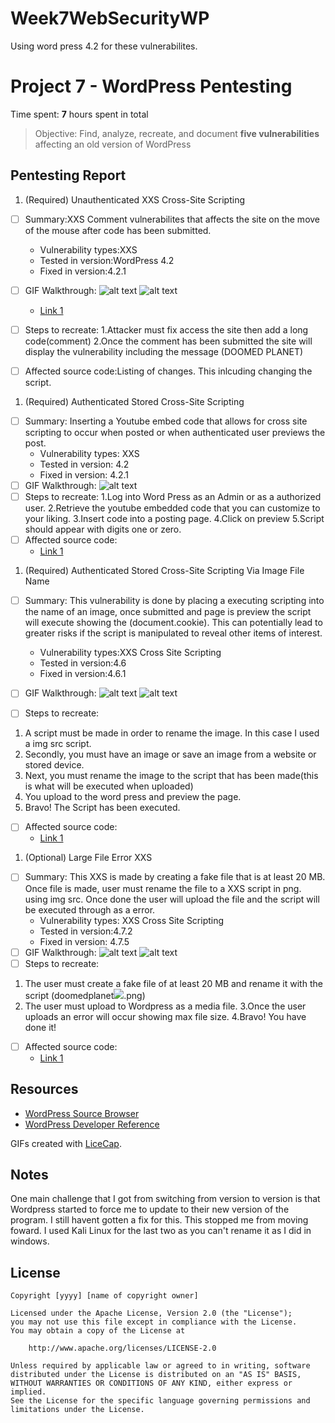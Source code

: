 # Week7WebSecurityWP
Using word press 4.2 for these vulnerabilites.
# Project 7 - WordPress Pentesting

Time spent: **7** hours spent in total

> Objective: Find, analyze, recreate, and document **five vulnerabilities** affecting an old version of WordPress

## Pentesting Report

1. (Required) Unauthenticated XXS Cross-Site Scripting
  - [ ] Summary:XXS Comment vulnerabilites that affects the site on the move of the mouse after code has been submitted. 
    - Vulnerability types:XXS
    - Tested in version:WordPress 4.2
    - Fixed in version:4.2.1
  - [ ] GIF Walkthrough: ![alt text](https://github.com/EchoX18/Week7WebSecurityWP/blob/master/XSS2.gif)
  ![alt text](https://github.com/EchoX18/Week7WebSecurityWP/blob/master/XSS3.gif)
     - [Link 1](https://wpvulndb.com/vulnerabilities/7945)
 
                         
  - [ ] Steps to recreate:
  1.Attacker must fix access the site then add a long code(comment) 
  2.Once the comment has been submitted the site will display the vulnerability including the message (DOOMED PLANET)
  - [ ] Affected source code:Listing of changes. This inlcuding changing the script.
  
1. (Required) Authenticated Stored Cross-Site Scripting
  - [ ] Summary: Inserting a Youtube embed code that allows for cross site scripting to occur when posted or when authenticated user previews the post.
    - Vulnerability types: XXS
    - Tested in version: 4.2
    - Fixed in version: 4.2.1
  - [ ] GIF Walkthrough:  ![alt text](https://github.com/EchoX18/Week7WebSecurityWP/blob/master/XXS%20Number%202.gif)
  - [ ] Steps to recreate: 
  1.Log into Word Press as an Admin or as a authorized user.
  2.Retrieve the youtube embedded code that you can customize to your liking.
  3.Insert code into a posting page.
  4.Click on preview 
  5.Script should appear with digits one or zero.
  - [ ] Affected source code: 
    - [Link 1](https://wpvulndb.com/vulnerabilities/8768)
    
1. (Required) Authenticated Stored Cross-Site Scripting Via Image File Name 
  - [ ] Summary: This vulnerability is done by placing a executing scripting into the name of an image, once submitted and page is preview the script will execute showing the (document.cookie). This can potentially lead to greater risks if the script is manipulated to reveal other items of interest.
    - Vulnerability types:XXS Cross Site Scripting
    - Tested in version:4.6 
    - Fixed in version:4.6.1
  - [ ] GIF Walkthrough:
  ![alt text](https://github.com/EchoX18/Week7WebSecurityWP/blob/master/XXS%20Image%202.gif)
  ![alt text](https://github.com/EchoX18/Week7WebSecurityWP/blob/master/XXS%20Image%202-2.gif)
  
  - [ ] Steps to recreate:
  1. A script must be made in order to rename the image. In this case I used a img src script.
  2. Secondly, you must have an image or save an image from a website or stored device.
  3. Next, you must rename the image to the script that has been made(this is what will be executed when uploaded)
  4. You upload to the word press and preview the page.
  5. Bravo! The Script has been executed.
  - [ ] Affected source code:
    - [Link 1](https://wpvulndb.com/vulnerabilities/8615)
    
1. (Optional) Large File Error XXS
  - [ ] Summary: This XXS is made by creating a fake file that is at least 20 MB. Once file is made, user must rename the file to a XXS script in png. using img src. Once done the user will upload the file and the script will be executed through as a error. 
    - Vulnerability types: XXS Cross Site Scripting
    - Tested in version:4.7.2
    - Fixed in version: 4.7.5
  - [ ] GIF Walkthrough: 
  ![alt text](https://github.com/EchoX18/Week7WebSecurityWP/blob/master/XXS%20MAX.gif)
  ![alt text](https://github.com/EchoX18/Week7WebSecurityWP/blob/master/XXS%20MAX%202.gif)
  - [ ] Steps to recreate:
  1. The user must create a fake file of at least 20 MB and rename it with the script (doomedplanet<img src=x onerror=alert(1)>.png)
  2. The user must upload to Wordpress as a media file.
  3.Once the user uploads an error will occur showing max file size.
  4.Bravo! You have done it!
  - [ ] Affected source code:
    - [Link 1](https://cve.mitre.org/cgi-bin/cvename.cgi?name=CVE-2017-9061) 

## Resources

- [WordPress Source Browser](https://core.trac.wordpress.org/browser/)
- [WordPress Developer Reference](https://developer.wordpress.org/reference/)

GIFs created with [LiceCap](http://www.cockos.com/licecap/).

## Notes

One main challenge that I got from switching from version to version is that Wordpress started to force me to update to their new version of the program. I still havent gotten a fix for this. This stopped me from moving foward. I used Kali Linux for the last two as you can't rename it as I did in windows.

## License

    Copyright [yyyy] [name of copyright owner]

    Licensed under the Apache License, Version 2.0 (the "License");
    you may not use this file except in compliance with the License.
    You may obtain a copy of the License at

        http://www.apache.org/licenses/LICENSE-2.0

    Unless required by applicable law or agreed to in writing, software
    distributed under the License is distributed on an "AS IS" BASIS,
    WITHOUT WARRANTIES OR CONDITIONS OF ANY KIND, either express or implied.
    See the License for the specific language governing permissions and
    limitations under the License.
